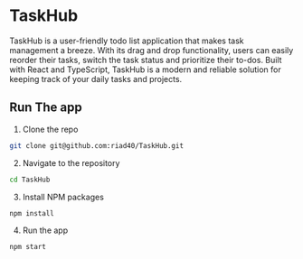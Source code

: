 # TaskHub
TaskHub is a user-friendly todo list application that makes task management a breeze. With its drag and drop functionality, users can easily reorder their tasks, switch the task status and prioritize their to-dos. Built with React and TypeScript, TaskHub is a modern and reliable solution for keeping track of your daily tasks and projects.

## Run The app

1. Clone the repo

```bash
git clone git@github.com:riad40/TaskHub.git
```

2. Navigate to the repository

```bash
cd TaskHub
```

3. Install NPM packages

```bash
npm install
```

4. Run the app

```bash
npm start
```
